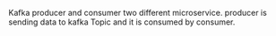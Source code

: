 Kafka producer and consumer two different microservice.
producer is sending data to kafka Topic and it is consumed by consumer.
